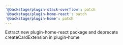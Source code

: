 ```yaml
---
'@backstage/plugin-stack-overflow': patch
'@backstage/plugin-home-react': patch
'@backstage/plugin-home': patch
---
```


Extract new plugin-home-react package and deprecate createCardExtension in plugin-home
